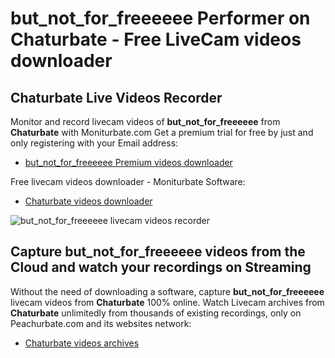 # but_not_for_freeeeee Performer on Chaturbate - Free LiveCam videos downloader

## Chaturbate Live Videos Recorder

Monitor and record livecam videos of **but_not_for_freeeeee** from **Chaturbate** with Moniturbate.com
Get a premium trial for free by just and only registering with your Email address:
* [but_not_for_freeeeee Premium videos downloader](https://moniturbate.com/request-demo-licence-key.html)

Free livecam videos downloader - Moniturbate Software:
* [Chaturbate videos downloader](https://moniturbate.com/moniturbate-download-software.html)

![but_not_for_freeeeee livecam videos recorder](https://peachurnet.com/templates/moniturbate-software.png)


## Capture but_not_for_freeeeee videos from the Cloud and watch your recordings on Streaming

Without the need of downloading a software, capture **but_not_for_freeeeee** livecam videos from **Chaturbate** 100% online.
Watch Livecam archives from **Chaturbate** unlimitedly from thousands of existing recordings, only on Peachurbate.com and its websites network:
* [Chaturbate videos archives](https://peachurnet.com/)